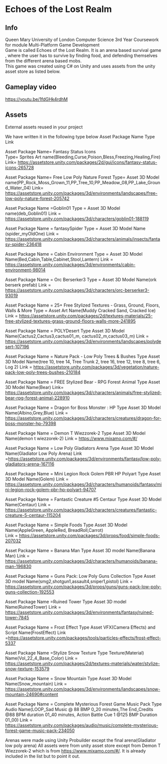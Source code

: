 # Echoes of the Lost Realm
## Info
Queen Mary University of London Computer Science 3rd Year Coursework for module Multi-Platform Game Development <br />
Game is called Echoes of the Lost Realm. It is an arena based survival game , where the user has to survive by finding food, and defending themselves from the different arena based mobs. <br />
This game was created using C# on Unity and uses assets from the unity asset store as listed below. <br />

## Gameplay video
https://youtu.be/1fdGHk4rdhM <br />


## Assets
External assets reused in your project

We have written it in the following type below
Asset Package Name
Type
Link



Asset Package Name= Fantasy Status Icons  
Type= Sprites Art name(Bleeding,Curse,Poison,Bless,Freezing,Healing,Fire)
Link= https://assetstore.unity.com/packages/2d/gui/icons/fantasy-status-icons-265728

Asset Package Name= Free Low Poly Nature Forest
Type= Asset 3D Model name(PP_Rock_Moss_Grown_11,PP_Tree_10,PP_Meadow_08,PP_Lake_Ground_Water_04)
Link= https://assetstore.unity.com/packages/3d/environments/landscapes/free-low-poly-nature-forest-205742

Asset Package Name =Goblin01
Type = Asset 3D Model name(deb_Goblin01)
Link = https://assetstore.unity.com/packages/3d/characters/goblin01-188119

Asset Package Name = fantasySpider
Type = Asset 3D Model Name (spider_myOldOne)
Link = https://assetstore.unity.com/packages/3d/characters/animals/insects/fantasy-spider-236418 

Asset Package Name = Cabin Environment
Type = Asset 3D Model Name(Bed,Cabin,Table,Cabinet,Stool,Lantern)
Link = https://assetstore.unity.com/packages/3d/environments/cabin-environment-98014

Asset Package Name = Orc Berserker3
Type = Asset 3D Model Name(ork berserk prefab)
Link = https://assetstore.unity.com/packages/3d/characters/orc-berserker3-93019

Asset Package Name = 25+ Free Stylized Textures - Grass, Ground, Floors, Walls & More
Type = Asset Art Name(Muddy Cracked Sand, Cracked Ice)
Link = https://assetstore.unity.com/packages/2d/textures-materials/25-free-stylized-textures-grass-ground-floors-walls-more-241895 

Asset Package Name = POLYDesert
Type Asset 3D Model Name(Cactus2,Cactus3,cactus01_m, cactus02_m,cactus03_m)
Link = https://assetstore.unity.com/packages/3d/environments/landscapes/polydesert-107196

Asset Package Name = Nature Pack - Low Poly Trees & Bushes
Type Asset 3D Model Name(tree 10, tree 14, Tree Trunk 2, tree 16, tree 12, tree 8, tree 6, Log 2)
Link = https://assetstore.unity.com/packages/3d/vegetation/nature-pack-low-poly-trees-bushes-210184

Asset Package Name = FREE Stylized Bear - RPG Forest Animal
Type Asset 3D Model Name(Bear)
Link= https://assetstore.unity.com/packages/3d/characters/animals/free-stylized-bear-rpg-forest-animal-228910 

Asset Package Name = Dragon for Boss Monster : HP
Type Asset 3D Model Name(Albino,Grey,Blue) 
Link = https://assetstore.unity.com/packages/3d/characters/creatures/dragon-for-boss-monster-hp-79398

Asset Package Name =  Demon T Wiezzorek-2
Type Asset 3D Model Name(demon t wiezzorek-2)
Link = https://www.mixamo.com/#/

Asset Package Name = Low Poly Gladiators Arena
Type Asset 3D Model Name(Gladiator Low Poly Arena)
Link =https://assetstore.unity.com/packages/3d/environments/fantasy/low-poly-gladiators-arena-167116 

Asset Package Name = Mini Legion Rock Golem PBR HP Polyart
Type Asset 3D Model Name(Golem)
Link = https://assetstore.unity.com/packages/3d/characters/humanoids/fantasy/mini-legion-rock-golem-pbr-hp-polyart-94707

Asset Package Name = Fantastic Creature #5 Centaur
Type Asset 3D Model Name(Centaur)
Link = https://assetstore.unity.com/packages/3d/characters/creatures/fantastic-creature-5-centaur-115204

Asset Package Name = Simple Foods
Type Asset 3D Model Name(AppleGreen, AppleRed, BreadRoll,Carrot)  
Link = https://assetstore.unity.com/packages/3d/props/food/simple-foods-207032

Asset Package Name = Banana Man
Type Asset 3D model Name(Banana Man)
Link = https://assetstore.unity.com/packages/3d/characters/humanoids/banana-man-196830

Asset Package Name = Guns Pack: Low Poly Guns Collection
Type Asset 3D model Name(smg2,shotgun1,assault4,sniper1,pistol)
Link = https://assetstore.unity.com/packages/3d/props/guns/guns-pack-low-poly-guns-collection-192553 

Asset Package Name =Ruined Tower
Type Asset 3D model Name(RuinedTower)
Link = https://assetstore.unity.com/packages/3d/environments/fantasy/ruined-tower-7845

Asset Package Name = Frost Effect
Type Asset VFX(Camera Effects) and Script Name(FrostEffect)
Link =https://assetstore.unity.com/packages/tools/particles-effects/frost-effect-5337

Asset Package Name =Stylize Snow Texture
Type Texture(Material) Name(Vol_22_4_Base_Color)
Link = https://assetstore.unity.com/packages/2d/textures-materials/water/stylize-snow-texture-153579 

Asset Package Name = Snow Mountain
Type Asset 3D Model Name(Snow_mountain)
Link = https://assetstore.unity.com/packages/3d/environments/landscapes/snow-mountain-24690#content

Asset Package Name = Complete Mysterious Forest Game Music Pack
Type Audio Name(LOOP_Sad Music @ 88 BMP 0_20 minutes,The End_Credits @88 BPM duration 01_40 minutes, Action Battle Cue 1 @125 BMP Duration 01_00)
Link = https://assetstore.unity.com/packages/audio/music/complete-mysterious-forest-game-music-pack-234050

Arenas were made using Unity Probuilder except the final arena(Gladiator low poly arena)
All assets were from unity asset store except from Demon T Wiezzorek-2 which is from https://www.mixamo.com/#/. It is already included in the list but to point it out.


